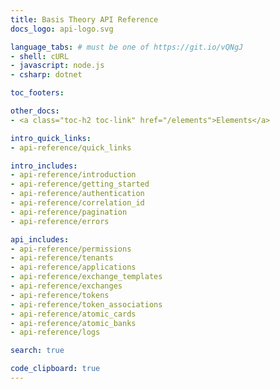 ```yaml
---
title: Basis Theory API Reference
docs_logo: api-logo.svg

language_tabs: # must be one of https://git.io/vQNgJ
- shell: cURL
- javascript: node.js
- csharp: dotnet

toc_footers:

other_docs:
- <a class="toc-h2 toc-link" href="/elements">Elements</a>

intro_quick_links:
- api-reference/quick_links

intro_includes:
- api-reference/introduction
- api-reference/getting_started
- api-reference/authentication
- api-reference/correlation_id
- api-reference/pagination
- api-reference/errors

api_includes:
- api-reference/permissions
- api-reference/tenants
- api-reference/applications
- api-reference/exchange_templates
- api-reference/exchanges
- api-reference/tokens
- api-reference/token_associations
- api-reference/atomic_cards
- api-reference/atomic_banks
- api-reference/logs

search: true

code_clipboard: true
---
```

